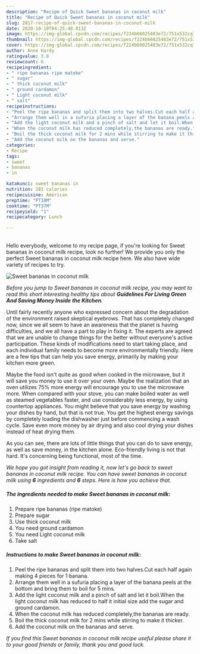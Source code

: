 ```yaml
---
description: "Recipe of Quick Sweet bananas in coconut milk"
title: "Recipe of Quick Sweet bananas in coconut milk"
slug: 2817-recipe-of-quick-sweet-bananas-in-coconut-milk
date: 2020-10-10T04:25:48.013Z
image: https://img-global.cpcdn.com/recipes/f224b66025483e72/751x532cq70/sweet-bananas-in-coconut-milk-recipe-main-photo.jpg
thumbnail: https://img-global.cpcdn.com/recipes/f224b66025483e72/751x532cq70/sweet-bananas-in-coconut-milk-recipe-main-photo.jpg
cover: https://img-global.cpcdn.com/recipes/f224b66025483e72/751x532cq70/sweet-bananas-in-coconut-milk-recipe-main-photo.jpg
author: Anne Hardy
ratingvalue: 3.8
reviewcount: 6
recipeingredient:
- " ripe bananas ripe matoke"
- " sugar"
- " thick coconut milk"
- " ground cardamon"
- " Light coconut milk"
- " salt"
recipeinstructions:
- "Peel the ripe bananas and split them into two halves.Cut each half again making 4 pieces for 1 banana."
- "Arrange them well in a sufuria placing a layer of the banana peels at the bottom and bring them to boil for 5 mins."
- "Add the light coconut milk and a pinch of salt and let it boil.When the light coconut milk has reduced to half it initial size add the sugar and ground cardamon."
- "When the coconut milk has reduced completely,the bananas are ready."
- "Boil the thick coconut milk for 2 mins while stirring to make it thicker."
- "Add the coconut milk on the bananas and serve."
categories:
- Recipe
tags:
- sweet
- bananas
- in

katakunci: sweet bananas in 
nutrition: 281 calories
recipecuisine: American
preptime: "PT10M"
cooktime: "PT37M"
recipeyield: "1"
recipecategory: Lunch

---
```

<br>
Hello everybody, welcome to my recipe page, if you're looking for Sweet bananas in coconut milk recipe, look no further! We provide you only the perfect Sweet bananas in coconut milk recipe here. We also have wide variety of recipes to try.
<br>


![Sweet bananas in coconut milk](https://img-global.cpcdn.com/recipes/f224b66025483e72/751x532cq70/sweet-bananas-in-coconut-milk-recipe-main-photo.jpg)

<i>Before you jump to Sweet bananas in coconut milk recipe, you may want to read this short interesting healthy tips about 
<strong>Guidelines For Living Green And Saving Money Inside the Kitchen</strong>.</i>
</br>

Until fairly recently anyone who expressed concern about the degradation of the environment raised skeptical eyebrows. That has completely changed now, since we all seem to have an awareness that the planet is having difficulties, and we all have a part to play in fixing it. The experts are agreed that we are unable to change things for the better without everyone's active participation. These kinds of modifications need to start taking place, and each individual family needs to become more environmentally friendly. Here are a few tips that can help you save energy, primarily by making your kitchen more green.

Maybe the food isn't quite as good when cooked in the microwave, but it will save you money to use it over your oven. Maybe the realization that an oven utilizes 75% more energy will encourage you to use the microwave more. When compared with your stove, you can make boiled water as well as steamed vegetables faster, and use considerably less energy, by using countertop appliances. You might believe that you save energy by washing your dishes by hand, but that is not true. You get the highest energy savings by completely loading the dishwasher just before commencing a wash cycle. Save even more money by air drying and also cool drying your dishes instead of heat drying them.

As you can see, there are lots of little things that you can do to save energy, as well as save money, in the kitchen alone. Eco-friendly living is not that hard. It's concerning being functional, most of the time.


<i>We hope you got insight from reading it, now let's go back to sweet bananas in coconut milk recipe. You can have sweet bananas in coconut milk using <strong>6</strong> ingredients and <strong>6</strong> steps. Here is how you achieve that.
</i>

##### The ingredients needed to make Sweet bananas in coconut milk:

1. Prepare  ripe bananas (ripe matoke)
1. Prepare  sugar
1. Use  thick coconut milk
1. You need  ground cardamon
1. You need  Light coconut milk
1. Take  salt


##### Instructions to make Sweet bananas in coconut milk:

1. Peel the ripe bananas and split them into two halves.Cut each half again making 4 pieces for 1 banana.
1. Arrange them well in a sufuria placing a layer of the banana peels at the bottom and bring them to boil for 5 mins.
1. Add the light coconut milk and a pinch of salt and let it boil.When the light coconut milk has reduced to half it initial size add the sugar and ground cardamon.
1. When the coconut milk has reduced completely,the bananas are ready.
1. Boil the thick coconut milk for 2 mins while stirring to make it thicker.
1. Add the coconut milk on the bananas and serve.


<i>If you find this Sweet bananas in coconut milk recipe useful please share it to your good friends or family, thank you and good luck.</i>

